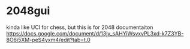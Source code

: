 # 2048gui
kinda like UCI for chess, but this is for 2048
documentaiton https://docs.google.com/document/d/13jv_sAHYiWsvxvPL3xd-k7Z3YB-8O6i5XM-peS4yxm4/edit?tab=t.0
